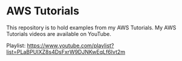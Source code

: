 # AWS Tutorials
This repository is to hold examples from my AWS Tutorials. My AWS Tutorials videos are available on YouTube.

Playlist: https://www.youtube.com/playlist?list=PLaBPUIXZ8s4DsFxrW9DJNKwEqLf6Ivt2m